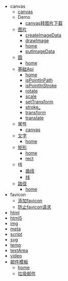 - canvas
  - [canvas](canvas/canvas.md)
  - Demo
    - [canvas转图片下载](canvas/Demo/canvas转图片下载.md)
  - [图片](canvas/图片/index.md)
    - [createImageData](canvas/图片/createImageData.md)
    - [drawImage](canvas/图片/drawImage.md)
    - [home](canvas/图片/index.md)
    - [putImageData](canvas/图片/putImageData.md)
  - [圆](canvas/圆/index.md)
    - [home](canvas/圆/index.md)
  - [基础Api](canvas/基础Api/index.md)
    - [home](canvas/基础Api/index.md)
    - [isPointInPath](canvas/基础Api/isPointInPath.md)
    - [isPointInStroke](canvas/基础Api/isPointInStroke.md)
    - [rotate](canvas/基础Api/rotate.md)
    - [scale](canvas/基础Api/scale.md)
    - [setTransform](canvas/基础Api/setTransform.md)
    - [stroke\_](canvas/基础Api/stroke_.md)
    - [transform](canvas/基础Api/transform.md)
    - [translate](canvas/基础Api/translate.md)
  - 属性
    - [canvas](canvas/属性/canvas.md)
  - [文字](canvas/文字/index.md)
    - [home](canvas/文字/index.md)
  - [矩形](canvas/矩形/index.md)
    - [home](canvas/矩形/index.md)
    - [rect](canvas/矩形/rect.md)
  - 线
    - [曲线](canvas/线/曲线.md)
    - [线](canvas/线/线.md)
  - [路径](canvas/路径/index.md)
    - [home](canvas/路径/index.md)
- favicon
  - [添加favicon](favicon/添加favicon.md)
  - [防止favicon请求](favicon/防止favicon请求.md)
- [html](html.md)
- [html5](html5.md)
- [img](img.md)
- [meta](meta.md)
- [script](script.md)
- [svg](svg.md)
- [temp](temp.md)
- [textArea](textArea.md)
- [video](video.md)
- [邮件模板](邮件模板/index.md)
  - [home](邮件模板/index.md)
  - [垃圾邮件](邮件模板/垃圾邮件.md)
